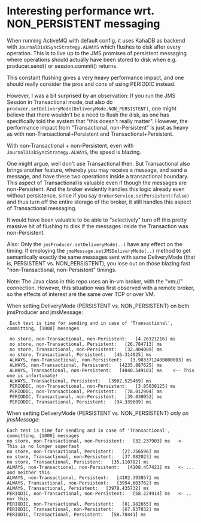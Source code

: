# Interesting performance wrt. NON_PERSISTENT messaging

When running ActiveMQ with default config, it uses KahaDB as backend with ```JournalDiskSyncStrategy.ALWAYS``` which
flushes to disk after every operation. This is to live up to the JMS promises of persistent messaging where operations
should actually have been stored to disk when e.g. producer.send() or session.commit() returns.

This constant flushing gives a very heavy performance impact, and one should really consider the pros and cons of using
PERIODIC instead.

However, I was a bit surprised by an observation: If you  run the JMS Session in Transactional mode, but also do 
```producer.setDeliveryMode(DeliveryMode.NON_PERSISTENT)```, one might believe that there wouldn't be a need to flush
the disk, as one has specifically told the system that "this doesn't really matter". However, the performance impact
from "Transactional, non-Persistent" is just as heavy as with non-Transactional+Persistent and Transactional+Persistent.

With non-Transactional + non-Persistent, even with ```JournalDiskSyncStrategy.ALWAYS```, the speed is blazing.

One might argue, well don't use Transactional then. But Transactional also brings another feature, whereby you may
receive a message, and send a message, and have these two operations inside a transactional boundary. This aspect
of Transactional is valuable even if though the messages are non-Persistent. And the broker evidently handles this
logic already even without persistence, since if you say ```BrokerService.setPersistent(false)``` and thus turn off the
entire storage of the broker, it still handles this aspect of Transactional messaging.

It would have been valuable to be able to "selectively" turn off this pretty massive hit of flushing to disk if the
messages inside the Transaction was non-Persistent. 

Also: Only the ```jmsProducer.setDeliveryMode(..)``` have any effect on the timing: If employing the 
```jmsMessage.setJMSDeliveryMode(..)``` method to get semantically exactly the same messages sent with same DeliveryMode
(that is, PERSISTENT vs. NON_PERSISTENT), you lose out on those blazing fast "non-Transactional, non-Persistent"
timings.

Note: The Java class in this repo uses an in-vm broker, with the "vm://" connection. However, this situation was first
observed with a remote broker, so the effects of interest are the same over TCP or over VM.

When setting DeliveryMode (PERSISTENT vs. NON_PERSISTENT) on both jmsProducer and jmsMessage:
```
 Each test is time for sending and in case of 'Transactional', committing, [1000] messages
 
 no store, non-Transactional, non-Persistent:   [4.26321216] ms 
 no store, non-Transactional, Persistent:   [26.784713] ms 
 no store, Transactional, non-Persistent:   [32.404009] ms 
 no store, Transactional, Persistent:   [46.314925] ms 
 ALWAYS, non-Transactional, non-Persistent:   [3.9833712400000003] ms 
 ALWAYS, non-Transactional, Persistent:   [4235.887625] ms 
 ALWAYS, Transactional, non-Persistent:   [4040.549101] ms    <-- This one is unfortunate!
 ALWAYS, Transactional, Persistent:   [3902.525469] ms 
 PERIODIC, non-Transactional, non-Persistent:   [3.85038125] ms 
 PERIODIC, non-Transactional, Persistent:   [78.012904] ms 
 PERIODIC, Transactional, non-Persistent:   [39.030052] ms 
 PERIODIC, Transactional, Persistent:   [94.339609] ms 

```

When setting DeliveryMode (PERSISTENT vs. NON_PERSISTENT) *only on jmsMessage*:
```
Each test is time for sending and in case of 'Transactional', committing, [1000] messages
no store, non-Transactional, non-Persistent:   [32.237903] ms   <- This is no longer superfast
no store, non-Transactional, Persistent:   [27.756596] ms
no store, Transactional, non-Persistent:   [37.082023] ms
no store, Transactional, Persistent:   [35.110782] ms
ALWAYS, non-Transactional, non-Persistent:   [4108.457421] ms   <- ... and neither this
ALWAYS, non-Transactional, Persistent:   [4102.393857] ms
ALWAYS, Transactional, non-Persistent:   [3954.603762] ms
ALWAYS, Transactional, Persistent:   [3978.435732] ms
PERIODIC, non-Transactional, non-Persistent:   [58.224914] ms   <- .. nor this
PERIODIC, non-Transactional, Persistent:   [81.982655] ms
PERIODIC, Transactional, non-Persistent:   [67.837032] ms
PERIODIC, Transactional, Persistent:   [58.78441] ms
```

